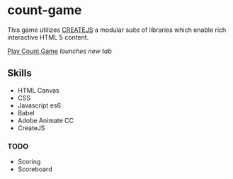 # count-game

This game utilizes [CREATEJS](http://createjs.com/) a modular suite of libraries which enable rich interactive HTML 5 content.

[Play Count Game](https://count-game-js-es6.netlify.com/)
*launches new tab*

## Skills

* HTML Canvas
* CSS
* Javascript es6
* Babel
* Adobe Animate CC
* CreateJS

### TODO

- Scoring
- Scoreboard
